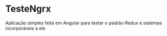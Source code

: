 # TesteNgrx

Aplicação simples feita em Angular para testar o padrão Redux e sistemas incorporáveis a ele

